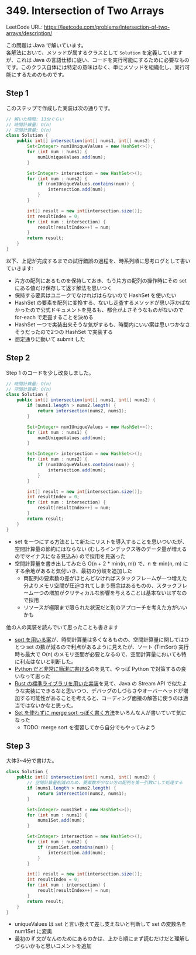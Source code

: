 # 349. Intersection of Two Arrays

LeetCode URL: https://leetcode.com/problems/intersection-of-two-arrays/description/

この問題は Java で解いています。  
各解法において、メソッドが属するクラスとして `Solution` を定義していますが、これは Java の言語仕様に従い、コードを実行可能にするために必要なものです。このクラス自体には特定の意味はなく、単にメソッドを組織化し、実行可能にするためのものです。

## Step 1

このステップで作成した実装は次の通りです。

```java
// 解いた時間: 13分ぐらい
// 時間計算量: O(n)
// 空間計算量: O(n) 
class Solution {
    public int[] intersection(int[] nums1, int[] nums2) {
        Set<Integer> num1UniqueValues = new HashSet<>();
        for (int num : nums1) {
            num1UniqueValues.add(num);
        }

        Set<Integer> intersection = new HashSet<>();
        for (int num : nums2) {
            if (num1UniqueValues.contains(num)) {
                intersection.add(num);
            }
        }

        int[] result = new int[intersection.size()];
        int resultIndex = 0;
        for (int num : intersection) {
            result[resultIndex++] = num;
        }
        return result;
    }
}
```

以下、上記が完成するまでの試行錯誤の過程を、時系列順に思考ログとして書いていきます:

- 片方の配列にあるものを保持しておき、もう片方の配列の操作時にその set にある値だけ保存して返す解法を思いつく
- 保持する要素はユニークでなければはらないので HashSet を使いたい
- HashSet の要素を配列に変換する、ないし走査するメソッドが思い浮かばなかったので公式ドキュメントを見るも、都合がよさそうなものがないので for-each で走査することを決める
- HashSet 一つで実装出来そうな気がするも、時間内にいい案は思いつかなさそうだったので2つの HashSet で実装する
- 想定通りに動いて submit した

## Step 2

Step 1 のコードを少し改良しました。

```java
// 時間計算量: O(n)
// 空間計算量: O(n) 
class Solution {
    public int[] intersection(int[] nums1, int[] nums2) {
        if (nums1.length > nums2.length) {
            return intersection(nums2, nums1);
        }

        Set<Integer> num1UniqueValues = new HashSet<>();
        for (int num : nums1) {
            num1UniqueValues.add(num);
        }

        Set<Integer> intersection = new HashSet<>();
        for (int num : nums2) {
            if (num1UniqueValues.contains(num)) {
                intersection.add(num);
            }
        }

        int[] result = new int[intersection.size()];
        int resultIndex = 0;
        for (int num : intersection) {
            result[resultIndex++] = num;
        }
        return result;
    }
}
```


- set を一つにする方法として新たにリストを導入することを思いついたが、空間計算量の節約にはならない (むしろインデックス等のデータ量が増えるのでマイナスになる見込み) ので採用を見送った
- 空間計算量を書き出してみたら O(n + 2 * min(n, m)) で、n を min(n, m) にする余地があると気付いき、最初の分岐を追加した
    - 両配列の要素数の差がほとんどなければスタックフレームが一つ増えた分よりメモリ空間が圧迫されてしまう懸念はあるものの、スタックフレーム一つの増加がクリティカルな影響を与えることは基本ないはずなので採用
    - リソースが極限まで限られた状況だと別のアプローチを考えた方がいいかも

他の人の実装を読んでいて思ったことも書きます

- [sort を用いる案](https://github.com/SuperHotDogCat/coding-interview/blob/4822aea69850ace467725b4d47865e1e184b35f0/arai60/intersection_of_the_two_arrays/phase2.py)が、時間計算量は多くなるものの、空間計算量に関してはひとつ set の数が減るので利点があるように見えたが、ソート (TimSort) 実行時も最大で O(n) のメモリ空間が必要となるので、空間計算量においても特に利点はないと判断した。
- [Python だと非常に簡潔に書ける](https://github.com/SuperHotDogCat/coding-interview/blob/4822aea69850ace467725b4d47865e1e184b35f0/arai60/intersection_of_the_two_arrays/phase3.py)のを見て、やっぱ Python で対策するの良いなって思った
- [Rust の標準ライブラリを用いた実装](https://github.com/Yoshiki-Iwasa/Arai60/blob/b370c6059807346b0ae6462629609b8d33d3e0bf/problems/src/intersection_of_two_arrays/step4.rs)を見て、Java の Stream API で似たような実装にできるなと思いつつ、デバッグのしづらさやオーバーヘッドが増加する可能性があることを考えると、コーディング面接の解答に使うのは適当ではないかなと思った。
- [Set を使わずに merge sort っぽく書く方法](https://github.com/TORUS0818/leetcode/pull/15/files#diff-b91a580511b41f0315a57fe663d646b2b12fdabb7b4c4c3495ed069d8d6974fdR126-R157)をいろんな人が書いていて気になった
    - TODO: merge sort を復習してから自分でもやってみよう

## Step 3

大体3~4分で書けた。

```java
class Solution {
    public int[] intersection(int[] nums1, int[] nums2) {
        // 空間計算量削減のため、要素数が少ない方の配列を第一引数にして処理する
        if (nums1.length > nums2.length) {
            return intersection(nums2, nums1);
        }

        Set<Integer> nums1Set = new HashSet<>();
        for (int num : nums1) {
            nums1Set.add(num);
        }

        Set<Integer> intersection = new HashSet<>();
        for (int num : nums2) {
            if (nums1Set.contains(num)) {
                intersection.add(num);
            }
        }

        int[] result = new int[intersection.size()];
        int resultIndex = 0;
        for (int num : intersection) {
            result[resultIndex++] = num;
        }
        return result;
    }
}
```

- uniqueValues は set と言い換えて差し支えないと判断して set の変数名を num1Set に変奥
- 最初の if 文がなんのためにあるのかは、上から順にまず読むだけだと理解しづらいかもと思いコメントを追加
